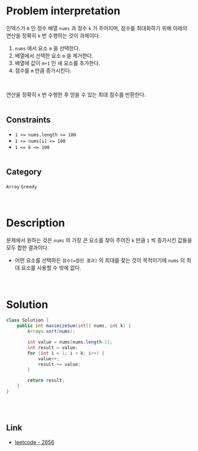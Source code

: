 # Problem interpretation
인덱스가 `0` 인 정수 배열 `nums` 과 정수 `k` 가 주어지며, 점수를 최대화하기 위해 아래의 연산을 정확히 `k` 번 수행하는 것이 과제이다.
1. `nums` 에서 요소 `m` 을 선택한다.
2. 배열에서 선택한 요소 `m` 을 제거한다.
3. 배열에 값이 `m+1` 인 새 요소를 추가한다.
4. 점수를 `m` 만큼 증가시킨다.
<br/>

연산을 정확히 `k` 번 수행한 후 얻을 수 있는 최대 점수를 반환한다.
<br/><br/>

## Constraints
- `1 <= nums.length <= 100`
- `1 <= nums[i] <= 100`
- `1 <= k <= 100`
<br/><br/>

## Category
`Array` `Greedy`
<br/><br/><br/>

# Description
문제에서 원하는 것은 `nums` 의 가장 큰 요소를 찾아 주어진 `k` 만큼 `1` 씩 증가시킨 값들을 모두 합한 결과이다.
- 어떤 요소를 선택하든 `점수(=합한 결과)` 의 최대를 찾는 것이 목적이기에 `nums` 의 최대 요소를 사용할 수 밖에 없다.
<br/><br/><br/>

# Solution
```java
class Solution {
    public int maximizeSum(int[] nums, int k) {
        Arrays.sort(nums);

        int value = nums[nums.length-1];
        int result = value;
        for (int i = 1; i < k; i++) {
            value++;
            result += value;
        }

        return result;
    }
}
```
<br/><br/>

## Link
- [leetcode - 2656](https://leetcode.com/problems/maximum-sum-with-exactly-k-elements/description/)